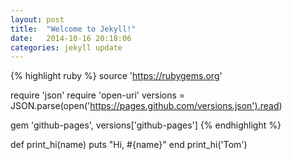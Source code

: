 ```yaml
---
layout: post
title:  "Welcome to Jekyll!"
date:   2014-10-16 20:18:06
categories: jekyll update
---
```

{% highlight ruby %}
source 'https://rubygems.org'

require 'json'
require 'open-uri'
versions = JSON.parse(open('https://pages.github.com/versions.json').read)

gem 'github-pages', versions['github-pages']
{% endhighlight %}

def print_hi(name)
  puts "Hi, #{name}"
end
print_hi('Tom')
